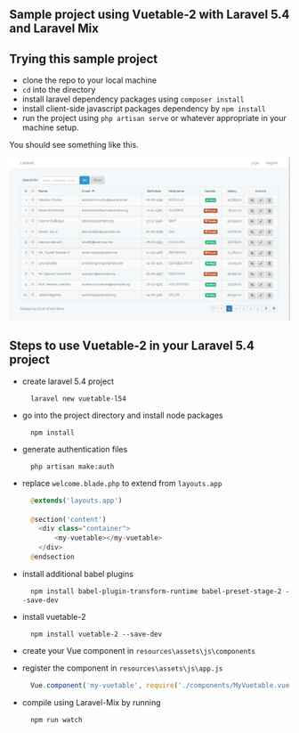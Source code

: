 Sample project using Vuetable-2 with Laravel 5.4 and Laravel Mix 
----

## Trying this sample project
- clone the repo to your local machine
- `cd` into the directory
- install laravel dependency packages using `composer install`
- install client-side javascript packages dependency by `npm install`
- run the project using `php artisan serve` or whatever appropriate in your machine setup.

You should see something like this.

![image](https://raw.githubusercontent.com/ratiw/images/master/vuetable-2/vuetable-2-laravel-5.4-mix.png)

## Steps to use Vuetable-2 in your Laravel 5.4 project
- create laravel 5.4 project
    ```
      laravel new vuetable-l54
    ```

- go into the project directory and install node packages
    ```
      npm install
    ```

- generate authentication files
    ```
      php artisan make:auth
    ```

- replace `welcome.blade.php` to extend from `layouts.app`
    ```php
      @extends('layouts.app')

      @section('content')
        <div class="container">
            <my-vuetable></my-vuetable>
        </div>
      @endsection
    ```

- install additional babel plugins
    ```
      npm install babel-plugin-transform-runtime babel-preset-stage-2 --save-dev
    ```

- install vuetable-2
    ```
      npm install vuetable-2 --save-dev
    ```

- create your Vue component in `resources\assets\js\components`
- register the component in `resources\assets\js\app.js`
    ```javascript
      Vue.component('my-vuetable', require('./components/MyVuetable.vue'));
    ```

- compile using Laravel-Mix by running
    ```
      npm run watch
    ```
